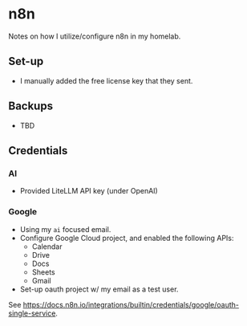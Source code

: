# n8n

Notes on how I utilize/configure n8n in my homelab.

## Set-up

- I manually added the free license key that they sent.

## Backups

- TBD

## Credentials

### AI

- Provided LiteLLM API key (under OpenAI)

### Google

- Using my `ai` focused email.
- Configure Google Cloud project, and enabled the following APIs:
  - Calendar
  - Drive
  - Docs
  - Sheets
  - Gmail
- Set-up oauth project w/ my email as a test user.

See https://docs.n8n.io/integrations/builtin/credentials/google/oauth-single-service.
